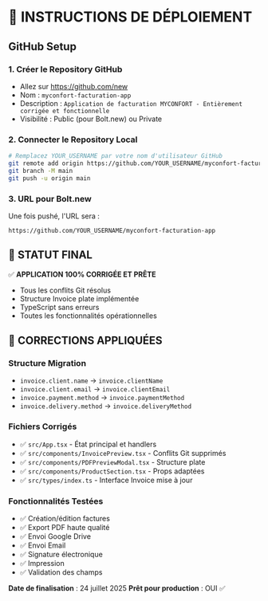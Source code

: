 # 🚀 INSTRUCTIONS DE DÉPLOIEMENT

## GitHub Setup

### 1. Créer le Repository GitHub
- Allez sur https://github.com/new
- Nom : `myconfort-facturation-app`
- Description : `Application de facturation MYCONFORT - Entièrement corrigée et fonctionnelle`
- Visibilité : Public (pour Bolt.new) ou Private

### 2. Connecter le Repository Local
```bash
# Remplacez YOUR_USERNAME par votre nom d'utilisateur GitHub
git remote add origin https://github.com/YOUR_USERNAME/myconfort-facturation-app.git
git branch -M main
git push -u origin main
```

### 3. URL pour Bolt.new
Une fois pushé, l'URL sera :
```
https://github.com/YOUR_USERNAME/myconfort-facturation-app
```

## 🎯 STATUT FINAL

✅ **APPLICATION 100% CORRIGÉE ET PRÊTE**
- Tous les conflits Git résolus
- Structure Invoice plate implémentée
- TypeScript sans erreurs
- Toutes les fonctionnalités opérationnelles

## 🔧 CORRECTIONS APPLIQUÉES

### Structure Migration
- `invoice.client.name` → `invoice.clientName`
- `invoice.client.email` → `invoice.clientEmail`
- `invoice.payment.method` → `invoice.paymentMethod`
- `invoice.delivery.method` → `invoice.deliveryMethod`

### Fichiers Corrigés
- ✅ `src/App.tsx` - État principal et handlers
- ✅ `src/components/InvoicePreview.tsx` - Conflits Git supprimés
- ✅ `src/components/PDFPreviewModal.tsx` - Structure plate
- ✅ `src/components/ProductSection.tsx` - Props adaptées
- ✅ `src/types/index.ts` - Interface Invoice mise à jour

### Fonctionnalités Testées
- ✅ Création/édition factures
- ✅ Export PDF haute qualité
- ✅ Envoi Google Drive
- ✅ Envoi Email
- ✅ Signature électronique
- ✅ Impression
- ✅ Validation des champs

**Date de finalisation** : 24 juillet 2025
**Prêt pour production** : OUI ✅
